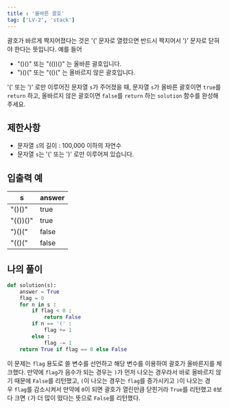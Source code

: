 ```yaml
---
title : '올바른 괄호'
tag: ['LV-2', 'stack']
---
```


괄호가 바르게 짝지어졌다는 것은 '(' 문자로 열렸으면 반드시 짝지어서 ')' 문자로 닫혀야 한다는 뜻입니다. 예를 들어

-   "()()" 또는 "(())()" 는 올바른 괄호입니다.
-   ")()(" 또는 "(()(" 는 올바르지 않은 괄호입니다.

'(' 또는 ')' 로만 이루어진 문자열 `s`가 주어졌을 때, 문자열 `s`가 올바른 괄호이면 `true`를 `return` 하고, 올바르지 않은 괄호이면 `false`를 `return` 하는 `solution` 함수를 완성해 주세요.

## 제한사항

-   문자열 `s`의 길이 : 100,000 이하의 자연수
-   문자열 `s`는 '(' 또는 ')' 로만 이루어져 있습니다.


## 입출력 예
| s        | answer |
| -------- | ------ |
| "()()"   | true   |
| "(())()" | true   |
| ")()("   | false  |
| "(()("   | false  |


## 나의 풀이

```python
def solution(s):
    answer = True
    flag = 0
    for n in s :
        if flag < 0 :
            return False
        if n == '(' :
            flag += 1
        else :
            flag -= 1
    return True if flag == 0 else False
```

이 문제는 `flag` 용도로 쓸 변수를 선언하고 해당 변수를 이용하여 괄호가 올바른지를 체크했다. 만약에 `flag`가 음수가 되는 경우는 `)`가 먼저 나오는 경우라서 바로 올바르지 않기 때문에 `False`를 리턴했고, `(`이 나오는 경우는 `flag`를 증가시키고 `)`이 나오는 경우 `flag`를 감소시켜서 만약에 `0`이 되면 괄호가 열린만큼 닫힌거라 `True`를 리턴했고 `0`보다 크면 `(`가 더 많이 떴다는 뜻으로 `False`를 리턴했다.
